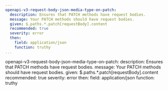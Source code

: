 ```yaml
---
openapi-v3-request-body-json-media-type-on-patch:
  description: Ensures that PATCH methods have request bodies.
  message: Your PATCH methods should have request bodies.
  given: $.paths.*.patch[requestBody].content
  recommended: true
  severity: error
  then:
    field: application/json
    function: truthy
...
```

openapi-v3-request-body-json-media-type-on-patch:
  description: Ensures that PATCH methods have request bodies.
  message: Your PATCH methods should have request bodies.
  given: $.paths.*.patch[requestBody].content
  recommended: true
  severity: error
  then:
    field: application/json
    function: truthy
